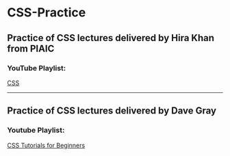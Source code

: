 # CSS-Practice
## Practice of CSS lectures delivered by Hira Khan from PIAIC
### YouTube Playlist: <br>
<a href="https://www.youtube.com/playlist?list=PLKvqnz8z1zWQSWIen_zUSEBmtqzPLuRob">CSS</a>
<br><hr>
## Practice of CSS lectures delivered by Dave Gray
### Youtube Playlist:
<a href="https://www.youtube.com/playlist?list=PL0Zuz27SZ-6Mx9fd9elt80G1bPcySmWit">CSS Tutorials for Beginners</a>
